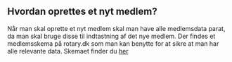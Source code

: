 ## Hvordan oprettes et nyt medlem?

Når man skal oprette et nyt medlem skal man have alle medlemsdata parat, da man skal bruge disse til indtastning af det nye medlem. Der findes et medlemsskema på rotary.dk som man kan benytte for at sikre at man har alle relevante data. Skemaet finder du <a href=https://https://help.rotary.dk/documents/Oprettelsesskema_nye_medlemmer-formular.pdf>her</a>
